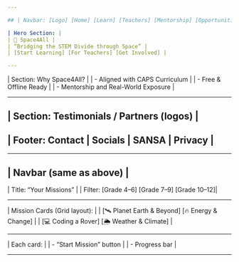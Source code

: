 ```yaml
---

## | Navbar: [Logo] [Home] [Learn] [Teachers] [Mentorship] [Opportunities] [Login] |

| Hero Section: |
| 🚀 Space4All |
| “Bridging the STEM Divide through Space” |
| [Start Learning] [For Teachers] [Get Involved] |

---
```


| Section: Why Space4All? |
| - Aligned with CAPS Curriculum |
| - Free & Offline Ready |
| - Mentorship and Real-World Exposure |

---

## | Section: Testimonials / Partners (logos) |

## | Footer: Contact | Socials | SANSA | Privacy |

---

## | Navbar (same as above) |

| Title: “Your Missions” |
| Filter: [Grade 4–6] [Grade 7–9] [Grade 10–12]|

---

| Mission Cards (Grid layout): |
| [🛰️ Planet Earth & Beyond] [🔥 Energy & Change] |
| [💻 Coding a Rover] [🌦️ Weather & Climate] |

---

| Each card: |
| - “Start Mission” button |
| - Progress bar |

---
